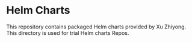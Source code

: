 # Helm Charts

This repository contains packaged Helm charts provided by Xu Zhiyong.
This directory is used for trial Helm charts Repos.
 